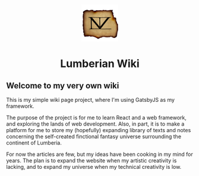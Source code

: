 <p align="center">
    <img alt="Lumberian wiki" src="./src/images/NV_logo.png" width="100" />
</p>
<h1 align="center">
  Lumberian Wiki
</h1>

## Welcome to my very own wiki

This is my simple wiki page project, where I'm using GatsbyJS as my framework.

The purpose of the project is for me to learn React and a web framework, and exploring the lands of web development. Also, in part, it is to make a platform for me to store my (hopefully) expanding library of texts and notes concerning the self-created finctional fantasy universe surrounding the continent of Lumberia.

For now the articles are few, but my ideas have been cooking in my mind for years. The plan is to expand the website when my artistic creativity is lacking, and to expand my universe when my technical creativity is low.
